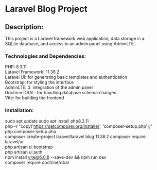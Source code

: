 # Laravel Blog Project

## Description:
This project is a Laravel framework web application, data storage in a SQLite database, and access to an admin panel using AdminLTE.

### Technologies and Dependencies:
PHP: 8.3.11  
Laravel Framework: 11.38.2  
Laravel UI: for generating basic templates and authentication  
Bootstrap: for styling the interface  
AdminLTE: 3: integration of the admin panel  
Doctrine DBAL: for handling database schema changes  
Vite: for building the frontend  

### Installation:
sudo apt update
sudo apt install php8.3.11  
php -r "copy('https://getcomposer.org/installer', 'composer-setup.php');"  
php composer-setup.php  
composer create-project laravel/laravel blog  11.38.2
composer require laravel/ui  
php artisan ui bootstrap  
php artisan ui:auth  
npm install vite@6.0.8 --save-dev && npm run dev  
composer require doctrine/dbal  
